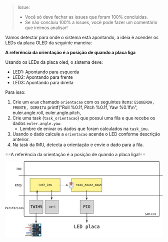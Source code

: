 > Issue:
>
> - Você só deve fechar as issues que foram 100% concluidas.
> - Se não concluiu 100% a issues, você pode fazer um comentário que ireimos analisar!

Vamos detectar para onde o sistema está apontando, a ideia é acender os LEDs da placa OLED da seguinte maneira:

**A referência da orientação é a posição de quando a placa liga**

Usando os LEDs da placa oled, o sistema deve:

- LED1: Apontando para esquerda
- LED2: Apontando para frente
- LED3: Apontando para direita

Para isso:

1. Crie um `enum` chamado `orientacao` com os seguintes itens: `ESQUERDA, FRENTE, DIREITA`
printf("Roll %0.1f, Pitch %0.1f, Yaw %0.1f\n", euler.angle.roll, euler.angle.pitch, 
1. Crie uma task (`task_orientacao`) que possui uma fila e que recebe os dados  `euler.angle.yaw`. 
   - Lembre de enivar os dados que foram calculados na `task_imu`.
1. Usando o dado calcule a `orientacao` acende o LED conforme descrição anterior.
1. Na task da IMU, detecta a orientação e envie o dado para a fila.

==A referência da orientação é a posição de quando a placa liga!==

![](https://raw.githubusercontent.com/Insper/ComputacaoEmbarcada/master/docs-src/navigation/Labs/Lab_RTOS_IMU/diagram-1.svg)
